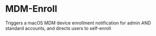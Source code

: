 # MDM-Enroll
Triggers a macOS MDM device enrollment notification for admin AND standard accounts, and directs users to self-enroll

